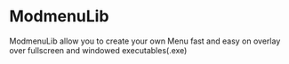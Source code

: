 # ModmenuLib
ModmenuLib allow you to create your own Menu fast and easy on overlay over fullscreen and windowed executables(.exe)
